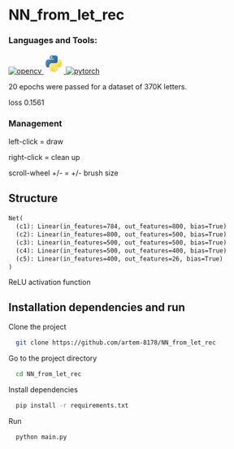 # NN_from_let_rec

<h3 align="left">Languages and Tools:</h3>
<p align="left"> <a href="https://opencv.org/" target="_blank" rel="noreferrer"> <img src="https://www.vectorlogo.zone/logos/opencv/opencv-icon.svg" alt="opencv" width="40" height="40"/> </a> <a href="https://www.python.org" target="_blank" rel="noreferrer"> <img src="https://raw.githubusercontent.com/devicons/devicon/master/icons/python/python-original.svg" alt="python" width="40" height="40"/> </a> <a href="https://pytorch.org/" target="_blank" rel="noreferrer"> <img src="https://www.vectorlogo.zone/logos/pytorch/pytorch-icon.svg" alt="pytorch" width="40" height="40"/> </a> </p>


20 epochs were passed for a dataset of 370K letters.


loss 0.1561


### Management
left-click = draw

right-click = clean up

scroll-wheel +/- = +/- brush size

## Structure

```
Net(
  (c1): Linear(in_features=784, out_features=800, bias=True)
  (c2): Linear(in_features=800, out_features=500, bias=True)
  (c3): Linear(in_features=500, out_features=500, bias=True)
  (c4): Linear(in_features=500, out_features=400, bias=True)
  (c5): Linear(in_features=400, out_features=26, bias=True)
)
```

ReLU activation function


## Installation dependencies and run

Clone the project

```bash
  git clone https://github.com/artem-8178/NN_from_let_rec
```

Go to the project directory

```bash
  cd NN_from_let_rec
```

Install dependencies

```bash
  pip install -r requirements.txt
```

Run

```bash
  python main.py
```

